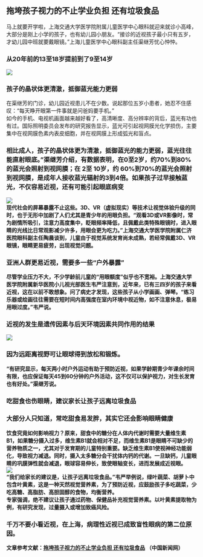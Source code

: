 ## 拖垮孩子视力的不止学业负担 还有垃圾食品  
马上就要开学啦，上海交通大学医学院附属儿童医学中心眼科就迎来就诊小高峰，大部分是刚上小学的孩子，也有幼儿园小朋友。“接诊的近视孩子最小只有五岁，才幼儿园中班就要戴眼镜。”上海儿童医学中心眼科副主任渠继芳忧心忡忡。  
### 从20年前的13至18岁提前到了9至14岁  
![](http://cdncms.v-keep.cn/wp-content/uploads/2019/08/4b18082a57eb45fa87b4eac428f0fa88_th.jpg)  
### 孩子的晶状体更清澈，抵御蓝光能力更弱  
在渠继芳的门诊，幼儿园近视患儿不在少数。说起那位五岁小患者，她忍不住感叹：“每天睁开眼第一件事就是问爸妈要手机。”  
如今的手机、电视机画面越来越好看了，高清晰度、高分辨率的背后，蓝光有功也有过。国际照明委员会发布的研究报告显示，蓝光可引起视网膜光化学损伤，主要集中在视网膜色素内表皮细胞，并在视网膜上形成弧光和盲点。  
### 相比成人，孩子的晶状体更为清澈，抵御蓝光的能力更弱，蓝光往往能直射眼底。</strong>”渠继芳介绍，有数据表明，在0至2岁，约70%到80%的蓝光会照射到视网膜；在 2至 10岁，约 60%到70%的蓝光会照射到视网膜，是成年人接收蓝光辐射的3到4倍。<strong>如果孩子过早接触蓝光，不仅容易近视，还有可能引起眼底病变  
![](http://cdncms.v-keep.cn/wp-content/uploads/2019/08/timg324.jpg)  
现代社会的屏幕暴露不止这些。3D、VR（虚拟现实）等技术让视觉体验升级的同时，也于无形中加剧了人们尤其是青少年的用眼负担。“观看3D或VR影像时，常为剧情所吸引，注意力高度集中，眨眼频率降低，且佩戴此类特殊眼镜时，进入眼睛的光线比日常观影减少许多，用眼会更为吃力。”上海交通大学医学院附属仁济医院眼科副主任陶晨谈到，儿童由于视觉系统发育尚未成熟，若经常佩戴3D、VR眼镜，眼睛更易疲劳，出现视觉问题。  
### 亚洲人群更易近视，需要多一些“户外暴露”  
尽管学业压力不大，不少学龄前儿童的“用眼额度”似乎也不宽裕。上海交通大学医学院附属新华医院小儿视光部医生韦严注意到，近年来，已有三四岁的孩子来看近视，这在以前不敢想象。问了病史才发现，这些孩子从小学画画、弹琴。“练习乐器或绘画往往需要在短时间内高强度在室内环境中视近物，如不注意休息，极易用眼过度。”韦严说。  
### 近视的发生是遗传因素与后天环境因素共同作用的结果  
![](http://cdncms.v-keep.cn/wp-content/uploads/2019/08/timgaa.jpg)  
### 因为远距离视野可让眼球得到放松和锻炼。  
“有研究显示，每天两小时户外运动有助于预防近视，如果学龄期青少年课余时间有限，也应保证每天45到60分钟的户外活动，这不仅可以保护视力，对生长发育也有好处。”渠继芳说。  
### 吃甜食也伤眼睛，建议家长让孩子远离垃圾食品  
### 大部分人只知道，常吃甜食易发胖，其实它还会影响眼睛健康  
饮食究竟如何影响视力？原来，甜食中的糖分在人体内代谢时需要大量维生素B1，如果糖分摄入过多，维生素B1就会相对不足，而维生素B1是眼睛不可缺少的营养物质之一，尤其对于发育期的儿童特别重要。缺乏维生素B1使视神经功能弱化，导致视力减退。同时，摄入太多糖分会干扰体内钙的代谢。一旦缺钙，儿童眼睛的巩膜弹性就会减退，眼球容易伸长，致使眼轴变长，进而发展成近视眼。  
![](http://cdncms.v-keep.cn/wp-content/uploads/2019/08/u7541313303758119370fm26gp0.jpg)  
“我们给家长的建议是，让孩子远离垃圾食品。”韦严举例说，绿叶蔬菜、胡萝卜中包含叶黄素，这是一种天然视觉营养素，为了预防近视，应鼓励孩子多吃蔬菜，少吃高糖、高脂肪、高胆固醇的食物，均衡营养。  
专家强调，绝不建议让孩子通过药物、保健品补充视觉营养素。以叶黄素提取物为例，有研究发现，过量摄入或增加致癌风险。  
### 千万不要小看近视，在上海，病理性近视已成致盲性眼病的第二位原因。  
文章参考文献：<a href="http://www.chinanews.com/sh/2018/09-12/8625117.shtml">拖垮孩子视力的不止学业负担 还有垃圾食品</a> （中国新闻网）  
   
